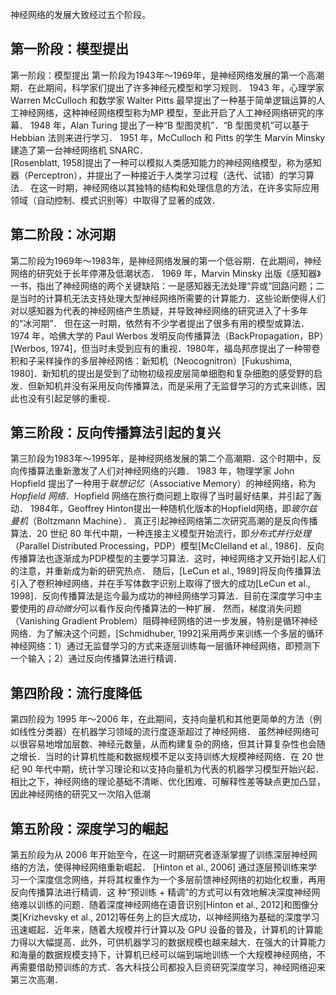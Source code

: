 神经网络的发展大致经过五个阶段。
## 第一阶段：模型提出
第一阶段：模型提出 第一阶段为1943年～1969年，是神经网络发展的第一个高潮期．在此期间，科学家们提出了许多神经元模型和学习规则．
1943 年，心理学家 Warren McCulloch 和数学家 Walter Pitts 最早提出了一种基于简单逻辑运算的人工神经网络，这种神经网络模型称为MP 模型，至此开启了人工神经网络研究的序幕．
1948 年，Alan Turing 提出了一种“B 型图灵机”．“B 型图灵机”可以基于Hebbian 法则来进行学习．
1951 年，McCulloch 和 Pitts 的学生 Marvin Minsky 建造了第一台神经网络机 SNARC．  
[Rosenblatt, 1958]提出了一种可以模拟人类感知能力的神经网络模型，称为感知器（Perceptron），并提出了一种接近于人类学习过程（迭代、试错）的学习算法．
在这一时期，神经网络以其独特的结构和处理信息的方法，在许多实际应用领域（自动控制、模式识别等）中取得了显著的成效．
## 第二阶段：冰河期
第二阶段为1969年～1983年，是神经网络发展的第一个低谷期．在此期间，神经网络的研究处于长年停滞及低潮状态．
1969 年，Marvin Minsky 出版《感知器》一书，指出了神经网络的两个关键缺陷：一是感知器无法处理“异或”回路问题；二是当时的计算机无法支持处理大型神经网络所需要的计算能力．这些论断使得人们对以感知器为代表的神经网络产生质疑，并导致神经网络的研究进入了十多年的“冰河期”．
但在这一时期，依然有不少学者提出了很多有用的模型或算法．1974 年，哈佛大学的 Paul Werbos 发明反向传播算法（BackPropagation，BP）[Werbos, 1974]，但当时未受到应有的重视．1980年，福岛邦彦提出了一种带卷积和子采样操作的多层神经网络：新知机（Neocognitron）[Fukushima, 1980]．新知机的提出是受到了动物初级视皮层简单细胞和复杂细胞的感受野的启发．但新知机并没有采用反向传播算法，而是采用了无监督学习的方式来训练，因此也没有引起足够的重视．
## 第三阶段：反向传播算法引起的复兴
第三阶段为1983年～1995年，是神经网络发展的第二个高潮期．这个时期中，反向传播算法重新激发了人们对神经网络的兴趣．
1983 年，物理学家 John Hopfield 提出了一种用于*联想记忆*（Associative Memory）的神经网络，称为*Hopfield 网络*．Hopfield 网络在旅行商问题上取得了当时最好结果，并引起了轰动． 
1984年，Geoffrey Hinton提出一种随机化版本的Hopfield网络，即*玻尔兹曼机*（Boltzmann Machine）．
真正引起神经网络第二次研究高潮的是反向传播算法．20 世纪 80 年代中期，一种连接主义模型开始流行，即*分布式并行处理*（Parallel Distributed Processing，PDP）模型[McClelland et al., 1986]．反向传播算法也逐渐成为PDP模型的主要学习算法．这时，神经网络才又开始引起人们的注意，并重新成为新的研究热点．
随后，[LeCun et al., 1989]将反向传播算法引入了卷积神经网络，并在手写体数字识别上取得了很大的成功[LeCun et al., 1998]．反向传播算法是迄今最为成功的神经网络学习算法．目前在深度学习中主要使用的*自动微分*可以看作反向传播算法的一种扩展．
然而，梯度消失问题（Vanishing Gradient Problem）阻碍神经网络的进一步发展，特别是循环神经网络．为了解决这个问题，[Schmidhuber, 1992]采用两步来训练一个多层的循环神经网络：1）通过无监督学习的方式来逐层训练每一层循环神经网络，即预测下一个输入；2）通过反向传播算法进行精调．
## 第四阶段：流行度降低
第四阶段为 1995 年～2006 年，在此期间，支持向量机和其他更简单的方法（例如线性分类器）在机器学习领域的流行度逐渐超过了神经网络．
虽然神经网络可以很容易地增加层数、神经元数量，从而构建复杂的网络，但其计算复杂性也会随之增长．当时的计算机性能和数据规模不足以支持训练大规模神经网络．在 20 世纪 90 年代中期，统计学习理论和以支持向量机为代表的机器学习模型开始兴起．相比之下，神经网络的理论基础不清晰、优化困难、可解释性差等缺点更加凸显，因此神经网络的研究又一次陷入低潮
## 第五阶段：深度学习的崛起
第五阶段为从 2006 年开始至今，在这一时期研究者逐渐掌握了训练深层神经网络的方法，使得神经网络重新崛起． [Hinton et al., 2006] 通过逐层预训练来学习一个深度信念网络，并将其权重作为一个多层前馈神经网络的初始化权重，再用反向传播算法进行精调．这 种“预训练 + 精调”的方式可以有效地解决深度神经网络难以训练的问题．随着深度神经网络在语音识别[Hinton et al., 2012]和图像分类[Krizhevsky et al., 2012]等任务上的巨大成功，以神经网络为基础的深度学习迅速崛起．近年来，随着大规模并行计算以及 GPU 设备的普及，计算机的计算能力得以大幅提高．此外，可供机器学习的数据规模也越来越大．在强大的计算能力和海量的数据规模支持下，计算机已经可以端到端地训练一个大规模神经网络，不再需要借助预训练的方式．各大科技公司都投入巨资研究深度学习，神经网络迎来第三次高潮．